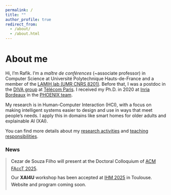 ```yaml
---
permalink: /
title: ""
author_profile: true
redirect_from:
  - /about/
  - /about.html
---
```


About me
======

Hi, I’m Rafik. I’m a *maître de conférences* (~associate professor) in Computer Science at Université Polytechnique Hauts-de-France and a member of the [LAMIH lab (UMR CNRS 8201)](https://www.uphf.fr/lamih). Before that, I was a postdoc in the [DIVA group](https://diva.telecom-paristech.fr/) at [Télécom Paris](https://www.telecom-paris.fr/). I received my Ph.D. in 2020 at [Inria Bordeaux](https://www.inria.fr/fr/centre-inria-universite-bordeaux) in the [PHOENIX team](http://phoenix.inria.fr/).

My research is in Human-Computer Interaction (HCI), with a focus on making intelligent systems easier to design and use in ways that meet people’s needs. I apply this in domains like smart homes for older adults and explainable AI (XAI).

You can find more details about my [research activities](/research/) and [teaching responsibilities](/teaching/).

### News

<div style="max-height: 7.2em; overflow-y: auto; padding-right: 1em; border-left: 4px solid #e0e0e0; padding-left: 1em; margin-top: 1em; line-height: 1.6em;">
  <ul style="list-style: none; padding-left: 0; margin: 0;">
    <li style="margin-bottom: 0.4em;">
      Cezar de Souza Filho will present at the Doctoral Colloquium of 
      <a href="https://facctconference.org/" target="_blank">ACM FAccT 2025</a>.
    </li>   
    <li style="margin-bottom: 0.4em;">
      Our <strong>XAI4U</strong> workshop has been accepted at 
      <a href="https://ihm2025.afihm.org/" target="_blank">IHM 2025</a> in Toulouse. Website and program coming soon.
    </li>
    <li>
      I’ll be presenting a paper at <a href="#">[Conference Name]</a>. More soon!
    </li>
  </ul>
</div>












